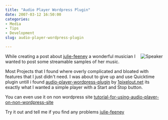 ```yaml
---
title: "Audio Player Wordpress Plugin"
date: 2007-03-12 16:50:00
categories:
- Media
- Tips
- Development
slug: audio-player-wordpress-plugin

---
```


<p align="left"><a href="/public/uploads/2007/03/137px-speaker_iconsvg.gif" title="Speaker"><img src="/public/uploads/2007/03/137px-speaker_iconsvg.gif" alt="Speaker" align="right" /></a>While creating a post about <a href="/julie-feeney/">julie-feeney</a> a wonderful musician I wanted to post some streamable samples of her music.</p>
Most Projects that I found where overly complicated and bloated with features that I just didn't need. I was about to give up and use Quicktime plugin untill i found <a href="http://www.1pixelout.net/code/audio-player-wordpress-plugin/">audio-player-wordpress-plugin</a> by <a href="http://www.1pixelout.net/">1pixelout.net</a> its exactly what I wanted a simple player with a Start and Stop button.

You can even use it on non wordpress site
<a href="http://www.1pixelout.net/2007/01/27/tutorial-for-using-audio-player-on-non-wordpress-sites/">tutorial-for-using-audio-player-on-non-wordpress-site</a>

Try it out and tell me if you find any problems
<a href="/julie-feeney/">julie-feeney</a>
